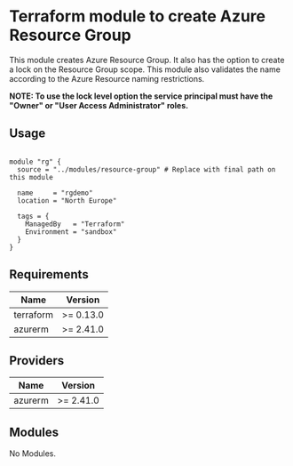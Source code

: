 # Terraform module to create Azure Resource Group

This module creates Azure Resource Group.
It also has the option to create a lock on the Resource Group scope.
This module also validates the name according to the Azure Resource naming
restrictions.

**NOTE: To use the lock level option the service principal must have the "Owner"
or "User Access Administrator" roles.**

## Usage

```hcl

module "rg" {
  source = "../modules/resource-group" # Replace with final path on this module

  name     = "rgdemo"
  location = "North Europe"

  tags = {
    ManagedBy   = "Terraform"
    Environment = "sandbox"
  }
}

```

<!-- BEGINNING OF PRE-COMMIT-TERRAFORM DOCS HOOK -->

## Requirements

| Name | Version |
|------|---------|
| terraform | >= 0.13.0 |
| azurerm | >= 2.41.0 |

## Providers

| Name | Version |
|------|---------|
| azurerm | >= 2.41.0 |

## Modules

No Modules.